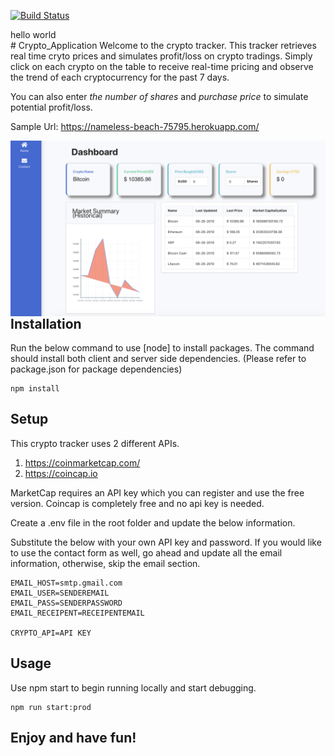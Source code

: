 [![Build Status](https://travis-ci.com/ThomasN72/webscraper.svg?branch=master)](https://travis-ci.com/ThomasN72/webscraper)

<div>hello world</div>
# Crypto_Application
Welcome to the crypto tracker. This tracker retrieves real time cryto prices and simulates profit/loss on crypto tradings.
Simply click on each crypto on the table to receive real-time pricing and observe the trend of each cryptocurrency for the past 7 days.

You can also enter *the number of shares* and *purchase price* to simulate potential profit/loss.


Sample Url: https://nameless-beach-75795.herokuapp.com/

<img src="./client/src/images/sample.png"
     style="float: left; margin-right: 10px;" />

<img>

## Installation
Run the below command to use [node] to install packages.
The command should install both client and server side dependencies.
(Please refer to package.json for package dependencies)
```node
npm install
```

## Setup
This crypto tracker uses 2 different APIs.
1. https://coinmarketcap.com/
2. https://coincap.io 

MarketCap requires an API key which you can register and use the free version. Coincap is completely free and no api key is needed.

Create a .env file in the root folder and update the below information.

Substitute the below with your own API key and password. If you would like to use the contact form as well, go ahead and update all the email information, otherwise, skip the email section.

```
EMAIL_HOST=smtp.gmail.com
EMAIL_USER=SENDEREMAIL
EMAIL_PASS=SENDERPASSWORD
EMAIL_RECEIPENT=RECEIPENTEMAIL

CRYPTO_API=API KEY
```

## Usage
Use npm start to begin running locally and start debugging.
```node
npm run start:prod
```

## Enjoy and have fun!

